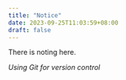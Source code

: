 ```yaml
---
title: "Notice"
date: 2023-09-25T11:03:59+08:00
draft: false
---
```


There is noting here.

*Using Git for version control*